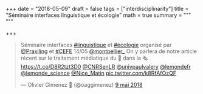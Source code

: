 +++
date = "2018-05-09"
draft = false
tags = ["interdisciplinarity"]
title = "Séminaire interfaces linguistique et écologie"
math = true
summary = """
"""

+++
 
<blockquote class="twitter-tweet" data-lang="fr"><p lang="fr" dir="ltr">Séminaire interfaces <a href="https://twitter.com/hashtag/linguistique?src=hash&amp;ref_src=twsrc%5Etfw">#linguistique</a> et <a href="https://twitter.com/hashtag/%C3%A9cologie?src=hash&amp;ref_src=twsrc%5Etfw">#écologie</a> organisé par <a href="https://twitter.com/Praxiling?ref_src=twsrc%5Etfw">@Praxiling</a> et <a href="https://twitter.com/hashtag/CEFE?src=hash&amp;ref_src=twsrc%5Etfw">#CEFE</a> 14/05 <a href="https://twitter.com/montpellier_?ref_src=twsrc%5Etfw">@montpellier_</a> On y parlera de notre article récent sur le traitement médiatique du 🐺 dans la 🗞️ <a href="https://t.co/D8R2tzt3D0">https://t.co/D8R2tzt3D0</a> <a href="https://twitter.com/CNRSenLR?ref_src=twsrc%5Etfw">@CNRSenLR</a> <a href="https://twitter.com/univpaulvalery?ref_src=twsrc%5Etfw">@univpaulvalery</a> <a href="https://twitter.com/lemondefr?ref_src=twsrc%5Etfw">@lemondefr</a> <a href="https://twitter.com/lemonde_science?ref_src=twsrc%5Etfw">@lemonde_science</a> <a href="https://twitter.com/Nice_Matin?ref_src=twsrc%5Etfw">@Nice_Matin</a> <a href="https://t.co/k8RfAfOzQF">pic.twitter.com/k8RfAfOzQF</a></p>&mdash; Olivier Gimenez 🍉 (@oaggimenez) <a href="https://twitter.com/oaggimenez/status/994129384645779457?ref_src=twsrc%5Etfw">9 mai 2018</a></blockquote>
<script async src="https://platform.twitter.com/widgets.js" charset="utf-8"></script>

